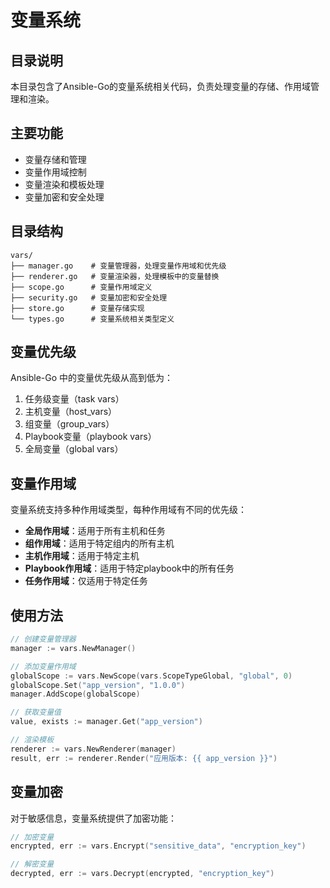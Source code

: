 # 变量系统

## 目录说明

本目录包含了Ansible-Go的变量系统相关代码，负责处理变量的存储、作用域管理和渲染。

## 主要功能

- 变量存储和管理
- 变量作用域控制
- 变量渲染和模板处理
- 变量加密和安全处理

## 目录结构

```
vars/
├── manager.go    # 变量管理器，处理变量作用域和优先级
├── renderer.go   # 变量渲染器，处理模板中的变量替换
├── scope.go      # 变量作用域定义
├── security.go   # 变量加密和安全处理
├── store.go      # 变量存储实现
└── types.go      # 变量系统相关类型定义
```

## 变量优先级

Ansible-Go 中的变量优先级从高到低为：

1. 任务级变量（task vars）
2. 主机变量（host_vars）
3. 组变量（group_vars）
4. Playbook变量（playbook vars）
5. 全局变量（global vars）

## 变量作用域

变量系统支持多种作用域类型，每种作用域有不同的优先级：

- **全局作用域**：适用于所有主机和任务
- **组作用域**：适用于特定组内的所有主机
- **主机作用域**：适用于特定主机
- **Playbook作用域**：适用于特定playbook中的所有任务
- **任务作用域**：仅适用于特定任务

## 使用方法

```go
// 创建变量管理器
manager := vars.NewManager()

// 添加变量作用域
globalScope := vars.NewScope(vars.ScopeTypeGlobal, "global", 0)
globalScope.Set("app_version", "1.0.0")
manager.AddScope(globalScope)

// 获取变量值
value, exists := manager.Get("app_version")

// 渲染模板
renderer := vars.NewRenderer(manager)
result, err := renderer.Render("应用版本: {{ app_version }}")
```

## 变量加密

对于敏感信息，变量系统提供了加密功能：

```go
// 加密变量
encrypted, err := vars.Encrypt("sensitive_data", "encryption_key")

// 解密变量
decrypted, err := vars.Decrypt(encrypted, "encryption_key")
```